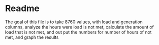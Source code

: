 # Readme

The goal of this file is to take 8760 values, with load and generation columns, analyze the hours were load is not met, calculate the amount of load that is not met, and out put the numbers for number of hours of not met, and graph the results   